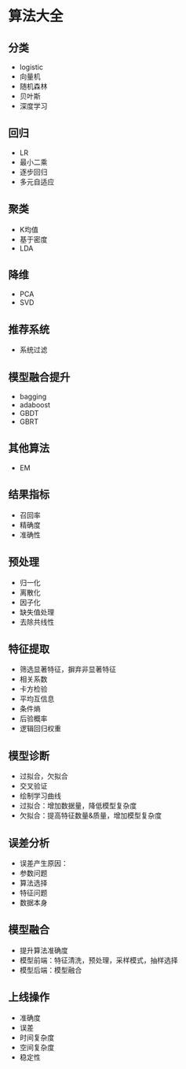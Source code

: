 # 算法大全

## 分类
+	logistic
+	向量机
+	随机森林
+	贝叶斯
+	深度学习
## 回归
+	LR
+	最小二乘
+	逐步回归
+	多元自适应
## 聚类
+	K均值
+	基于密度
+	LDA
## 降维
+	PCA
+	SVD
##	推荐系统
+	系统过滤
## 模型融合提升
+	bagging
+	adaboost
+	GBDT
+	GBRT
## 其他算法
+	EM

## 结果指标
+	召回率
+	精确度
+	准确性

## 预处理
+	归一化
+	离散化
+	因子化
+	缺失值处理
+	去除共线性

##	特征提取
+	筛选显著特征，摒弃非显著特征
+	相关系数
+	卡方检验
+	平均互信息
+	条件熵
+	后验概率
+	逻辑回归权重

##	模型诊断
+	过拟合，欠拟合
+	交叉验证
+	绘制学习曲线
+	过拟合：增加数据量，降低模型复杂度
+	欠拟合：提高特征数量&质量，增加模型复杂度

##	误差分析
+	误差产生原因：
+	参数问题
+	算法选择
+	特征问题
+	数据本身

##	模型融合
+	提升算法准确度
+	模型前端：特征清洗，预处理，采样模式，抽样选择
+	模型后端：模型融合

## 上线操作
+	准确度
+	误差
+	时间复杂度
+	空间复杂度
+	稳定性